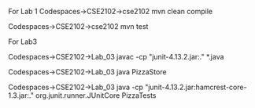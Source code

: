 For Lab 1 
Codespaces->CSE2102->cse2102 mvn clean compile

Codespaces->CSE2102->cse2102 mvn test 


For Lab3 

Codespaces->CSE2102->Lab_03 javac -cp "junit-4.13.2.jar:." *.java

Codespaces->CSE2102->Lab_03 java PizzaStore

Codespaces->CSE2102->Lab_03 java -cp "junit-4.13.2.jar:hamcrest-core-1.3.jar:." org.junit.runner.JUnitCore PizzaTests


